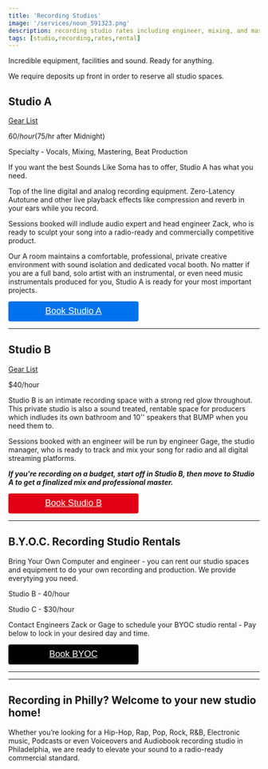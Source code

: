 ```yaml
---
title: 'Recording Studios'
image: '/services/noun_591323.png'
description: recording studio rates including engineer, mixing, and mastering during booked studio rental time.
tags: [studio,recording,rates,rental]
---
```

Incredible equipment, facilities and sound. Ready for anything.

We require deposits up front in order to reserve all studio spaces.


## Studio A

<a href="/services/10-gearlist" target="Gear List">Gear List</a>

$60/hour ($75/hr after Midnight)

Specialty - Vocals, Mixing, Mastering, Beat Production

If you want the best Sounds Like Soma has to offer, Studio A has what you need.

Top of the line digital and analog recording equipment. Zero-Latency Autotune and other live playback effects like compression and reverb in your ears while you record.

Sessions booked will indlude audio expert and head engineer Zack, who is ready to sculpt your song into a radio-ready and commercially competitive product.

Our A room maintains a comfortable, professional, private creative environment with sound isolation and dedicated vocal booth. No matter if you are a full band, solo artist with an instrumental, or even need music instrumentals produced for you, Studio A is ready for your most important projects.

<div style="overflow: auto;">
  <a target="_blank" href="https://square.site/book/8GNV6PJ8WK7YH/studio-a-south-philly-philadelphia-pa" style="
    display: inline-block;
    font-family: Helvetica, Arial, sans-serif;
    font-size: 18px;
    line-height: 38px;
    height: 40px;
    padding-left: 48px;
    padding-right: 48px;
    color: #ffffff;
    min-width: 165px;
    background-color: #0072ee;
    border-radius: 4px;
    text-align: center;
    box-shadow: 0 0 0 1px rgba(0,0,0,.1) inset;
  ">Book Studio A</a>
</div>

- - -

## Studio B

<a href="/services/10-gearlist" target="Gear List">Gear List</a>

$40/hour
 
Studio B is an intimate recording space with a strong red glow throughout. This private studio is also a sound treated, rentable space for producers which indludes its own bathroom and 10'' speakers that BUMP when you need them to.

Sessions booked with an engineer will be run by engineer Gage, the studio manager, who is ready to track and mix your song for radio and all digital streaming platforms.

**_If you're recording on a budget, start off in Studio B, then move to Studio A to get a finalized mix and professional master._**

<div style="overflow: auto;">
  <a target="_blank" href="https://square.site/book/VC0MQHN4GS4ND/sls-studio-b-philadelphia-pa" style="
    display: inline-block;
    font-family: Helvetica, Arial, sans-serif;
    font-size: 18px;
    line-height: 38px;
    height: 40px;
    padding-left: 48px;
    padding-right: 48px;
    color: #ffffff;
    min-width: 165px;
    background-color: #E10015;
    border-radius: 4px;
    text-align: center;
    box-shadow: 0 0 0 1px rgba(0,0,0,.1) inset;
  ">Book Studio B</a>
</div>

- - -

## B.Y.O.C. Recording Studio Rentals

Bring Your Own Computer and engineer - you can rent our studio spaces and equipment to do your own recording and production. We provide everytying you need.

Studio B - 40/hour

Studio C - $30/hour


Contact Engineers Zack or Gage to schedule your BYOC studio rental - Pay below to lock in your desired day and time.

<div style="overflow: auto;">
  <a target="_blank" href="https://checkout.square.site/buy/ONTA6ABV475VPA7B4JGXLCA5?src=embed" style="
    display: inline-block;
    font-family: Helvetica, Arial, sans-serif;
    font-size: 18px;
    line-height: 38px;
    height: 40px;
    padding-left: 48px;
    padding-right: 48px;
    color: #ffffff;
    min-width: 165px;
    background-color: #000000;
    border-radius: 4px;
    text-align: center;
    box-shadow: 0 0 0 1px rgba(0,0,0,.1) inset;
  ">Book BYOC</a>
</div>

- - -
- - -

## Recording in Philly? Welcome to your new studio home!

Whether you’re looking for a Hip-Hop, Rap, Pop, Rock, R&B, Electronic music, Podcasts or even Voiceovers and Audiobook recording studio in Philadelphia, we are ready to elevate your sound to a radio-ready commercial standard.



